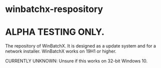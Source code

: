 # winbatchx-respository

<h1> ALPHA TESTING ONLY.</h1>

The repository of WinBatchX. It is designed as a update system and for a network installer. WinBatchX works on 19H1 or higher.

CURRENTLY UNKNOWN: Unsure if this works on 32-bit Windows 10.
